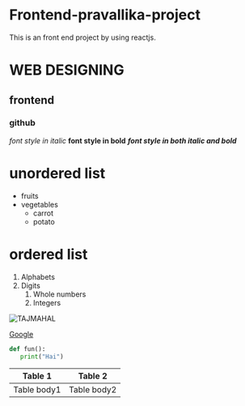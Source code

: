 # Frontend-pravallika-project
This is an front end project by using reactjs.
# WEB DESIGNING
## frontend
### github
*font style in italic*
**font style in bold**
***font style in both italic and bold***
# unordered list
* fruits
* vegetables
  * carrot
  * potato
# ordered list
1. Alphabets
2. Digits
   1. Whole numbers
   2. Integers

![TAJMAHAL](https://upload.wikimedia.org/wikipedia/commons/thumb/d/da/Taj-Mahal.jpg/800px-Taj-Mahal.jpg)

[Google](https://www.google.com/)
~~~python
def fun():
   print("Hai")
~~~
Table 1 | Table 2
--------|--------
Table body1|Table body2
